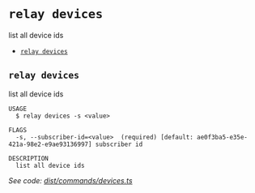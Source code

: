 `relay devices`
===============

list all device ids

* [`relay devices`](#relay-devices)

## `relay devices`

list all device ids

```
USAGE
  $ relay devices -s <value>

FLAGS
  -s, --subscriber-id=<value>  (required) [default: ae0f3ba5-e35e-421a-98e2-e9ae93136997] subscriber id

DESCRIPTION
  list all device ids
```

_See code: [dist/commands/devices.ts](https://github.com/relaypro/relay-cli/blob/v1.6.0/dist/commands/devices.ts)_
